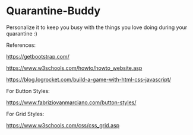 # Quarantine-Buddy
Personalize it to keep you busy with the things you love doing during your quarantine :)

References:

https://getbootstrap.com/

https://www.w3schools.com/howto/howto_website.asp

https://blog.logrocket.com/build-a-game-with-html-css-javascript/

For Button Styles:

https://www.fabriziovanmarciano.com/button-styles/

For Grid Styles:

https://www.w3schools.com/css/css_grid.asp
